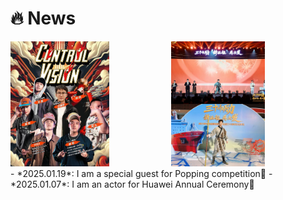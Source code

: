# 🔥 News
<div class='paper-box'>
<div class="paper-box-image" style="display: flex; align-items: center; justify-content: center; gap: 10px;">
  <div style="flex: 1;">
    <img src="images/news.png" alt="News 1" style="height: 200px; width: auto;">
  </div>
  <div style="flex: 1;">
    <img src="images/news2.png" alt="News 2" style="height: 200px; width: auto;">
  </div>
</div>

<div class='paper-box-text' markdown="1">
- *2025.01.19*: I am a special guest for Popping competition🎉 
- *2025.01.07*: I am an actor for Huawei Annual Ceremony🎉 
</div>
</div>

